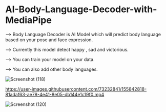 # AI-Body-Language-Decoder-with-MediaPipe

--> Body Language Decoder is AI Model which will predict body language based on your pose and face expression.

--> Currently this model detect happy , sad and victorious.

--> You can train your model on your data.

--> You can also add other body languages.


![Screenshot (118)](https://user-images.githubusercontent.com/73232841/155842100-32963bfe-920a-4b2c-86cd-23667e619067.png)


https://user-images.githubusercontent.com/73232841/155842818-81adaf63-ae78-4e41-8e05-db144e1c19f0.mp4

![Screenshot (120)](https://user-images.githubusercontent.com/73232841/155842406-2fb83111-58b6-4ba9-8f05-4b8afe2a22c7.png)
